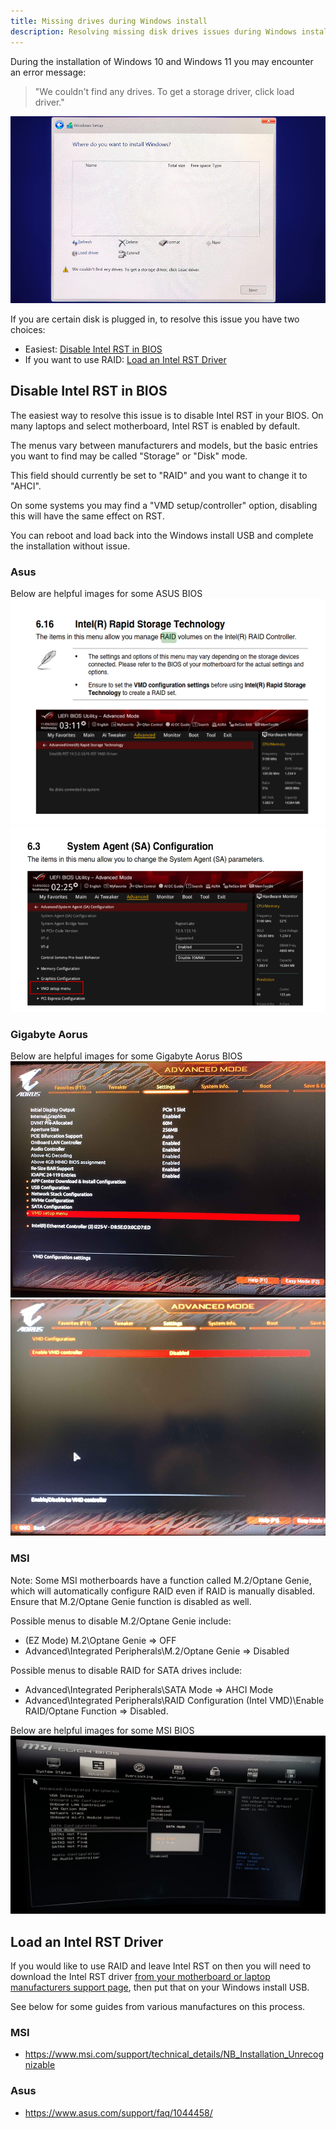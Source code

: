 ```yaml
---
title: Missing drives during Windows install
description: Resolving missing disk drives issues during Windows installation
---
```

During the installation of Windows 10 and Windows 11 you may encounter an error message:

> "We couldn't find any drives. To get a storage driver, click load driver."

![We couldnt find any drives](../../../assets/intel-rst/missing_drives.webp)

If you are certain disk is plugged in, to resolve this issue you have two choices:
- Easiest: [Disable Intel RST in BIOS](#disable-intel-rst-in-bios)
- If you want to use RAID: [Load an Intel RST Driver](#load-an-intel-rst-driver)

## Disable Intel RST in BIOS
The easiest way to resolve this issue is to disable Intel RST in your BIOS. On many laptops and select motherboard, Intel RST is enabled by default.

The menus vary between manufacturers and models, but the basic entries you want to find may be called "Storage" or "Disk" mode. 

This field should currently be set to "RAID" and you want to change it to "AHCI".

On some systems you may find a "VMD setup/controller" option, disabling this will have the same effect on RST.

You can reboot and load back into the Windows install USB and complete the installation without issue.

### Asus
Below are helpful images for some ASUS BIOS
![Asus RST BIOS menu](../../../assets/intel-rst/asus_rst0.webp)
![Asus RST BIOS menu](../../../assets/intel-rst/asus_rst1.webp)

### Gigabyte Aorus
Below are helpful images for some Gigabyte Aorus BIOS
![Aorus RST VMD BIOS menu](../../../assets/intel-rst/aorus_rst0.webp)
![Aorus RST VMD BIOS menu](../../../assets/intel-rst/aorus_rst1.webp)

### MSI
Note: Some MSI motherboards have a function called M.2/Optane Genie, which will automatically configure RAID even if RAID is manually disabled. Ensure that M.2/Optane Genie function is disabled as well.

Possible menus to disable M.2/Optane Genie include:
- (EZ Mode) M.2\Optane Genie => OFF
- Advanced\Integrated Peripherals\M.2/Optane Genie => Disabled

Possible menus to disable RAID for SATA drives include:
- Advanced\Integrated Peripherals\SATA Mode => AHCI Mode
- Advanced\Integrated Peripherals\RAID Configuration (Intel VMD)\Enable RAID/Optane Function => Disabled.

Below are helpful images for some MSI BIOS
![MSI RST VMD BIOS menu](../../../assets/intel-rst/msi_rst0.webp)

## Load an Intel RST Driver
If you would like to use RAID and leave Intel RST on then you will need to download the Intel RST driver [from your motherboard or laptop manufacturers support page](/learning/computing-101/#support-sites), then put that on your Windows install USB.

See below for some guides from various manufactures on this process.

### MSI
- https://www.msi.com/support/technical_details/NB_Installation_Unrecognizable

### Asus
- https://www.asus.com/support/faq/1044458/
